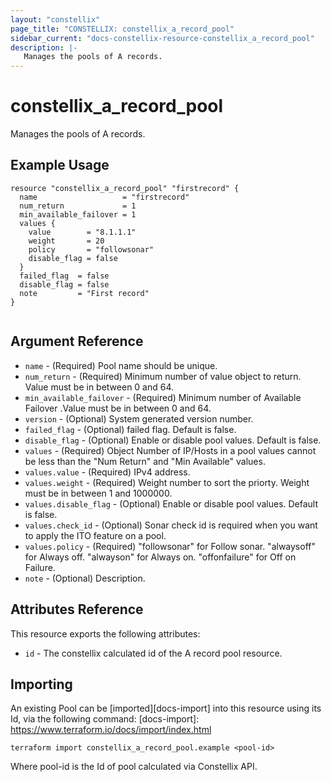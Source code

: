 ```yaml
---
layout: "constellix"
page_title: "CONSTELLIX: constellix_a_record_pool"
sidebar_current: "docs-constellix-resource-constellix_a_record_pool"
description: |-
   Manages the pools of A records.
---
```


# constellix_a_record_pool
 Manages the pools of A records.

## Example Usage ##

```hcl
resource "constellix_a_record_pool" "firstrecord" {
  name                   = "firstrecord"
  num_return             = 1
  min_available_failover = 1
  values {
    value        = "8.1.1.1"
    weight       = 20
    policy       = "followsonar"
    disable_flag = false
  }
  failed_flag  = false
  disable_flag = false
  note         = "First record"
}


```

## Argument Reference ##
* `name` - (Required) Pool name should be unique.
* `num_return` - (Required) Minimum number of value object to return. Value must be in between 0 and 64.
* `min_available_failover` - (Required) Minimum number of Available Failover .Value must be in between 0 and 64.
* `version` - (Optional) System generated version number.
* `failed_flag` - (Optional) failed flag. Default is false.
* `disable_flag` - (Optional) Enable or disable pool values. Default is false.
* `values` - (Required) Object Number of IP/Hosts in a pool values cannot be less than the "Num Return" and "Min Available" values.
* `values.value` - (Required) IPv4 address.
* `values.weight` - (Required) Weight number to sort the priorty. Weight must be in between 1 and 1000000.
* `values.disable_flag` - (Optional) Enable or disable pool values. Default is false.
* `values.check_id` - (Optional) Sonar check id is required when you want to apply the ITO feature on a pool.
* `values.policy` - (Required) "followsonar" for Follow sonar. "alwaysoff" for Always off. "alwayson" for Always on. "offonfailure" for Off on Failure.
* `note` - (Optional) Description.

## Attributes Reference
This resource exports the following attributes:
* `id` - The constellix calculated id of the A record pool resource.

## Importing ##

An existing Pool can be [imported][docs-import] into this resource using its Id, via the following command:
[docs-import]: https://www.terraform.io/docs/import/index.html


```
terraform import constellix_a_record_pool.example <pool-id>
```

Where pool-id is the Id of pool calculated via Constellix API.
